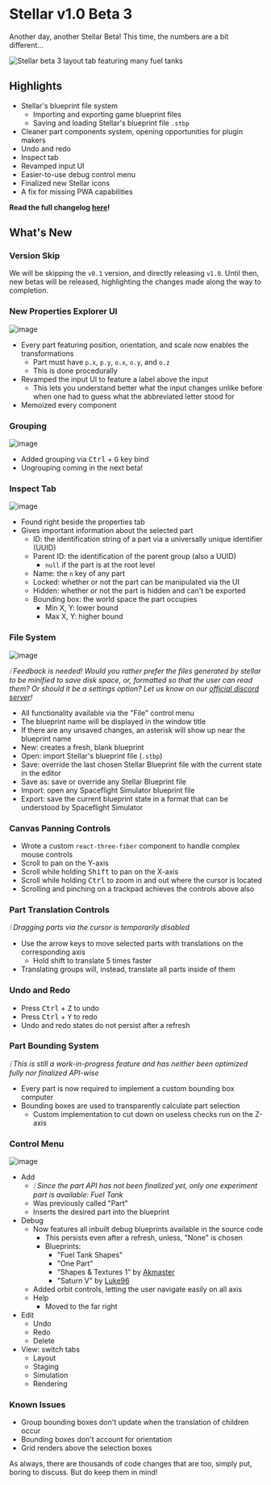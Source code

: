 # Stellar v1.0 Beta 3

Another day, another Stellar Beta! This time, the numbers are a bit different...

![Stellar beta 3 layout tab featuring many fuel tanks](https://i.imgur.com/09rs7x8.png)

## Highlights

- Stellar's blueprint file system
  - Importing and exporting game blueprint files
  - Saving and loading Stellar's blueprint file `.stbp`
- Cleaner part components system, opening opportunities for plugin makers
- Undo and redo
- Inspect tab
- Revamped input UI
- Easier-to-use debug control menu
- Finalized new Stellar icons
- A fix for missing PWA capabilities

**Read the full changelog [here](https://github.com/tresabhi/stellar/tree/main/docs/changelogs/1.0-beta.3.md)!**

## What's New

### Version Skip

We will be skipping the `v0.1` version, and directly releasing `v1.0`. Until then, new betas will be released, highlighting the changes made along the way to completion.

### New Properties Explorer UI

![image](https://user-images.githubusercontent.com/43380238/166114200-1dc1aa16-5068-4e78-8f66-d01491a5ba8d.png)

- Every part featuring position, orientation, and scale now enables the transformations
  - Part must have `p.x`, `p.y`, `o.x`, `o.y`, and `o.z`
  - This is done procedurally
- Revamped the input UI to feature a label above the input
  - This lets you understand better what the input changes unlike before when one had to guess what the abbreviated letter stood for
- Memoized every component

### Grouping

![image](https://user-images.githubusercontent.com/43380238/166114524-e234494c-d2e5-4e6c-931c-50552bc17437.png)

- Added grouping via <kbd>Ctrl</kbd> + <kbd>G</kbd> key bind
- Ungrouping coming in the next beta!

### Inspect Tab

![image](https://user-images.githubusercontent.com/43380238/166114594-ddd45045-3387-4a58-8c5d-91ef75291ada.png)

- Found right beside the properties tab
- Gives important information about the selected part
  - ID: the identification string of a part via a universally unique identifier (UUID)
  - Parent ID: the identification of the parent group (also a UUID)
    - `null` if the part is at the root level
  - Name: the `n` key of any part
  - Locked: whether or not the part can be manipulated via the UI
  - Hidden: whether or not the part is hidden and can't be exported
  - Bounding box: the world space the part occupies
    - Min X, Y: lower bound
    - Max X, Y: higher bound

### File System

![image](https://user-images.githubusercontent.com/43380238/166115839-f34eb955-74c8-4255-acb0-56d036e20c81.png)

_❕ Feedback is needed! Would you rather prefer the files generated by stellar to be minified to save disk space, or, formatted so that the user can read them? Or should it be a settings option? Let us know on our [official discord server](https://discord.gg/nDt7AjGJQH)!_

- All functionality available via the "File" control menu
- The blueprint name will be displayed in the window title
- If there are any unsaved changes, an asterisk will show up near the blueprint name
- New: creates a fresh, blank blueprint
- Open: import Stellar's blueprint file (`.stbp`)
- Save: override the last chosen Stellar Blueprint file with the current state in the editor
- Save as: save or override any Stellar Blueprint file
- Import: open any Spaceflight Simulator blueprint file
- Export: save the current blueprint state in a format that can be understood by Spaceflight Simulator

### Canvas Panning Controls

- Wrote a custom `react-three-fiber` component to handle complex mouse controls
- Scroll to pan on the Y-axis
- Scroll while holding <kbd>Shift</kbd> to pan on the X-axis
- Scroll while holding <kbd>Ctrl</kbd> to zoom in and out where the cursor is located
- Scrolling and pinching on a trackpad achieves the controls above also

### Part Translation Controls

_❕ Dragging parts via the cursor is temporarily disabled_

- Use the arrow keys to move selected parts with translations on the corresponding axis
  - Hold shift to translate 5 times faster
- Translating groups will, instead, translate all parts inside of them

### Undo and Redo

- Press <kbd>Ctrl</kbd> + <kbd>Z</kbd> to undo
- Press <kbd>Ctrl</kbd> + <kbd>Y</kbd> to redo
- Undo and redo states do not persist after a refresh

### Part Bounding System

_❕ This is still a work-in-progress feature and has neither been optimized fully nor finalized API-wise_

- Every part is now required to implement a custom bounding box computer
- Bounding boxes are used to transparently calculate part selection
  - Custom implementation to cut down on useless checks run on the Z-axis

### Control Menu

![image](https://user-images.githubusercontent.com/43380238/166115708-dd063250-ad95-4f49-9a07-4ccc7b37e97c.png)

- Add
  - _❕ Since the part API has not been finalized yet, only one experiment part is available: Fuel Tank_
  - Was previously called "Part"
  - Inserts the desired part into the blueprint
- Debug
  - Now features all inbuilt debug blueprints available in the source code
    - This persists even after a refresh, unless, "None" is chosen
    - Blueprints:
      - "Fuel Tank Shapes"
      - "One Part"
      - "Shapes & Textures 1" by [Akmaster](https://youtube.com/channel/UC4Kwi-zp-bCRKQVlUdJRWrQ)
      - "Saturn V" by [Luke96](https://jmnet.one/sfs/forum/index.php?members/luke96.4805/)
  - Added orbit controls, letting the user navigate easily on all axis
  - Help
    - Moved to the far right
- Edit
  - Undo
  - Redo
  - Delete
- View: switch tabs
  - Layout
  - Staging
  - Simulation
  - Rendering

### Known Issues

- Group bounding boxes don't update when the translation of children occur
- Bounding boxes don't account for orientation
- Grid renders above the selection boxes

As always, there are thousands of code changes that are too, simply put, boring to discuss. But do keep them in mind!

